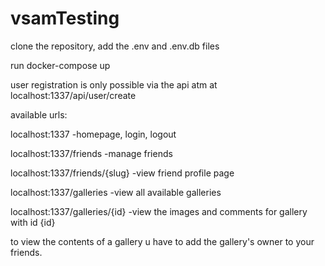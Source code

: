 # vsamTesting

clone the repository,
add the .env and .env.db files

run docker-compose up

user registration is only possible via the api atm at localhost:1337/api/user/create

available urls:

localhost:1337  -homepage, login, logout

localhost:1337/friends  -manage friends

localhost:1337/friends/{slug} -view friend profile page
  
localhost:1337/galleries -view all available galleries

localhost:1337/galleries/{id} -view the images and comments for gallery with id {id}

to view the contents of a gallery u have to add the gallery's owner to your friends.
